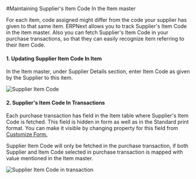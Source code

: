 <!-- add-breadcrumbs -->
#Maintaining Supplier's Item Code In the Item master

For each item, code assigned might differ from the code your supplier has given to that same item. ERPNext allows you to track Supplier's Item Code in the item master. Also you can fetch Supplier's Item Code in your purchase transactions, so that they can easily recognize item referring to their Item Code.

#### 1. Updating Supplier Item Code In Item

In the Item master, under Supplier Details section, enter Item Code as given by the Supplier to this item.

<img alt="Supplier Item Code" class="screenshot" src="{{docs_base_url}}/assets/img/articles/supplier-item-code.png">

#### 2. Supplier's Item Code In Transactions

Each purchase transaction has field in the Item table where Supplier's Item Code is fetched. This field is hidden in form as well as in the Standard print format. You can make it visible by changing property for this field from [Customize Form.](/docs/user/manual/en/customize-erpnext/customize-form.html)

Supplier Item Code will only be fetched in the purchase transaction, if both Supplier and Item Code selected in purchase transaction is mapped with value mentioned in the Item master.

<img alt="Supplier Item Code in transaction" class="screenshot" src="{{docs_base_url}}/assets/img/articles/supplier-item-code-in-purchase-order.png">


<!-- markdown -->